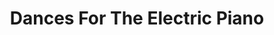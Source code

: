---
ee_id_show: '4224'
site: '1'
type: '5'
title: Dances For The Electric Piano
url: dances-for-the-electric-piano1
live_url:
year: '2014'
venue: Berliner Philharmonie
state_country: Berlin
pitch: "​Hampus Lindwall on the ivories at the German premiere of my piano suite.
  Standing room only! ;-)"
ps:
imgs: 24-dances-2013-220-Berlin-02-database-SD.jpg,24-dances-2013-220-Berlin-01-database-SD.jpg
things: "[4194] [2013-218-24-dances-for-the-electric-piano] 2013-218 24 Dances For
  The Electric Piano (Composition),[4222] [2013-220-dances-for-electric-piano-performance]
  2013-220 Dances for Electric Piano (Performance)"
status:
vis: Y
layout: shows
---